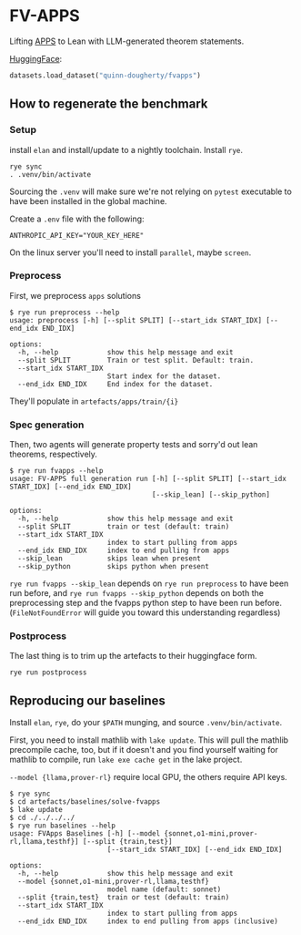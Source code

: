 # FV-APPS

Lifting [APPS](https://github.com/hendrycks/apps) to Lean with LLM-generated theorem statements.

[HuggingFace](https://huggingface.co/datasets/quinn-dougherty/fvapps):
``` python
datasets.load_dataset("quinn-dougherty/fvapps")
```

## How to regenerate the benchmark

### Setup

install `elan` and install/update to a nightly toolchain. Install `rye`.

```
rye sync
. .venv/bin/activate
```

Sourcing the `.venv` will make sure we're not relying on `pytest` executable to have been installed in the global machine.

Create a `.env` file with the following:
```
ANTHROPIC_API_KEY="YOUR_KEY_HERE"
```

On the linux server you'll need to install `parallel`, maybe `screen`.

### Preprocess

First, we preprocess `apps` solutions

```
$ rye run preprocess --help
usage: preprocess [-h] [--split SPLIT] [--start_idx START_IDX] [--end_idx END_IDX]

options:
  -h, --help            show this help message and exit
  --split SPLIT         Train or test split. Default: train.
  --start_idx START_IDX
                        Start index for the dataset.
  --end_idx END_IDX     End index for the dataset.
```

They'll populate in `artefacts/apps/train/{i}`

### Spec generation

Then, two agents will generate property tests and sorry'd out lean theorems, respectively.

```
$ rye run fvapps --help
usage: FV-APPS full generation run [-h] [--split SPLIT] [--start_idx START_IDX] [--end_idx END_IDX]
                                   [--skip_lean] [--skip_python]

options:
  -h, --help            show this help message and exit
  --split SPLIT         train or test (default: train)
  --start_idx START_IDX
                        index to start pulling from apps
  --end_idx END_IDX     index to end pulling from apps
  --skip_lean           skips lean when present
  --skip_python         skips python when present
```

`rye run fvapps --skip_lean` depends on `rye run preprocess` to have been run before, and `rye run fvapps --skip_python` depends on both the preprocessing step and the fvapps python step to have been run before. (`FileNotFoundError` will guide you toward this understanding regardless)

### Postprocess

The last thing is to trim up the artefacts to their huggingface form.
```
rye run postprocess
```

## Reproducing our baselines

Install `elan`, `rye`, do your `$PATH` munging, and source `.venv/bin/activate`.

First, you need to install mathlib with `lake update`. This will pull the mathlib precompile cache, too, but if it doesn't and you find yourself waiting for mathlib to compile, run `lake exe cache get` in the lake project.

`--model {llama,prover-rl}` require local GPU, the others require API keys.

```
$ rye sync
$ cd artefacts/baselines/solve-fvapps
$ lake update
$ cd ./../../../
$ rye run baselines --help
usage: FVApps Baselines [-h] [--model {sonnet,o1-mini,prover-rl,llama,testhf}] [--split {train,test}]
                        [--start_idx START_IDX] [--end_idx END_IDX]

options:
  -h, --help            show this help message and exit
  --model {sonnet,o1-mini,prover-rl,llama,testhf}
                        model name (default: sonnet)
  --split {train,test}  train or test (default: train)
  --start_idx START_IDX
                        index to start pulling from apps
  --end_idx END_IDX     index to end pulling from apps (inclusive)
```

